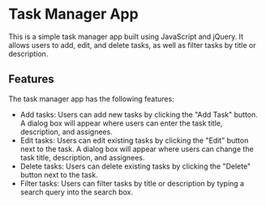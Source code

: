 # Task Manager App

This is a simple task manager app built using JavaScript and jQuery. It allows users to add, edit, and delete tasks, as well as filter tasks by title or description.



## Features

The task manager app has the following features:

* Add tasks: Users can add new tasks by clicking the "Add Task" button. A dialog box will appear where users can enter the task title, description, and assignees.
* Edit tasks: Users can edit existing tasks by clicking the "Edit" button next to the task. A dialog box will appear where users can change the task title, description, and assignees.
* Delete tasks: Users can delete existing tasks by clicking the "Delete" button next to the task.
* Filter tasks: Users can filter tasks by title or description by typing a search query into the search box.
